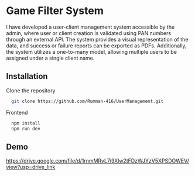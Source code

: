
# Game Filter System


I have developed a user-client management system accessible by the admin, where user or client creation is validated using PAN numbers through an external API. The system provides a visual representation of the data, and success or failure reports can be exported as PDFs. Additionally, the system utilizes a one-to-many model, allowing multiple users to be assigned under a single client name.


## Installation

Clone the repository
```bash
  git clone https://github.com/Rumman-416/UserManagement.git
```
Frontend
```bash
  npm install
  npm run dev
```

## Demo
https://drive.google.com/file/d/1rnmMRvL7i9Xlw2tFDzWJYzV5XPSDOWEV/view?usp=drive_link
